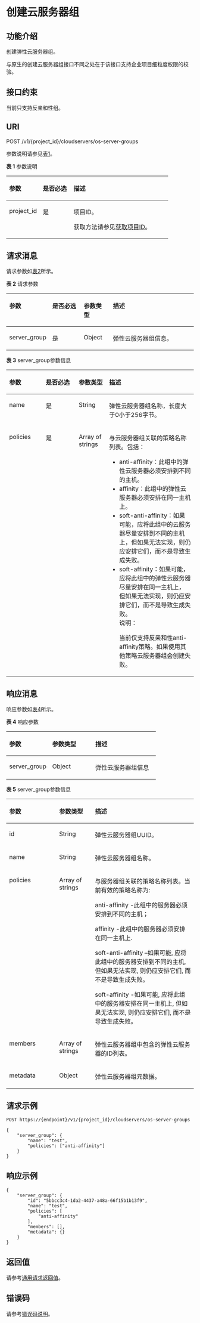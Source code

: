 # 创建云服务器组<a name="ZH-CN_TOPIC_0161097718"></a>

## 功能介绍<a name="zh-cn_topic_0057973153_section31887518"></a>

创建弹性云服务器组。

与原生的创建云服务器组接口不同之处在于该接口支持企业项目细粒度权限的校验。

## 接口约束<a name="zh-cn_topic_0057973153_section32752180"></a>

当前只支持反亲和性组。

## URI<a name="zh-cn_topic_0057973153_section18552212"></a>

POST /v1/\{project\_id\}/cloudservers/os-server-groups

参数说明请参见[表1](#zh-cn_topic_0057973153_zh-cn_topic_0020212650_table62669527)。

**表 1**  参数说明

<a name="zh-cn_topic_0057973153_zh-cn_topic_0020212650_table62669527"></a>
<table><thead align="left"><tr id="zh-cn_topic_0057973153_zh-cn_topic_0020212650_row33894570"><th class="cellrowborder" valign="top" width="20.74%" id="mcps1.2.4.1.1"><p id="p5187119"><a name="p5187119"></a><a name="p5187119"></a>参数</p>
</th>
<th class="cellrowborder" valign="top" width="19.05%" id="mcps1.2.4.1.2"><p id="p17503500"><a name="p17503500"></a><a name="p17503500"></a>是否必选</p>
</th>
<th class="cellrowborder" valign="top" width="60.209999999999994%" id="mcps1.2.4.1.3"><p id="p8497414"><a name="p8497414"></a><a name="p8497414"></a>描述</p>
</th>
</tr>
</thead>
<tbody><tr id="zh-cn_topic_0057973153_zh-cn_topic_0020212650_row8419032"><td class="cellrowborder" valign="top" width="20.74%" headers="mcps1.2.4.1.1 "><p id="zh-cn_topic_0057973153_zh-cn_topic_0020212650_p10852974"><a name="zh-cn_topic_0057973153_zh-cn_topic_0020212650_p10852974"></a><a name="zh-cn_topic_0057973153_zh-cn_topic_0020212650_p10852974"></a>project_id</p>
</td>
<td class="cellrowborder" valign="top" width="19.05%" headers="mcps1.2.4.1.2 "><p id="zh-cn_topic_0057973153_zh-cn_topic_0020212650_p6675738"><a name="zh-cn_topic_0057973153_zh-cn_topic_0020212650_p6675738"></a><a name="zh-cn_topic_0057973153_zh-cn_topic_0020212650_p6675738"></a>是</p>
</td>
<td class="cellrowborder" valign="top" width="60.209999999999994%" headers="mcps1.2.4.1.3 "><p id="p37593705"><a name="p37593705"></a><a name="p37593705"></a>项目ID。</p>
<p id="p1180512217438"><a name="p1180512217438"></a><a name="p1180512217438"></a>获取方法请参见<a href="获取项目ID.md">获取项目ID</a>。</p>
</td>
</tr>
</tbody>
</table>

## 请求消息<a name="zh-cn_topic_0057973153_section35680930"></a>

请求参数如[表2](#zh-cn_topic_0057973153_table57386915)所示。

**表 2**  请求参数

<a name="zh-cn_topic_0057973153_table57386915"></a>
<table><thead align="left"><tr id="zh-cn_topic_0057973153_row22108653"><th class="cellrowborder" valign="top" width="19.46%" id="mcps1.2.5.1.1"><p id="zh-cn_topic_0057972670_p57733603"><a name="zh-cn_topic_0057972670_p57733603"></a><a name="zh-cn_topic_0057972670_p57733603"></a>参数</p>
</th>
<th class="cellrowborder" valign="top" width="17.53%" id="mcps1.2.5.1.2"><p id="p9576185035613"><a name="p9576185035613"></a><a name="p9576185035613"></a>是否必选</p>
</th>
<th class="cellrowborder" valign="top" width="15.740000000000002%" id="mcps1.2.5.1.3"><p id="zh-cn_topic_0057972670_p45910260"><a name="zh-cn_topic_0057972670_p45910260"></a><a name="zh-cn_topic_0057972670_p45910260"></a>参数类型</p>
</th>
<th class="cellrowborder" valign="top" width="47.27%" id="mcps1.2.5.1.4"><p id="zh-cn_topic_0057972670_p32634650"><a name="zh-cn_topic_0057972670_p32634650"></a><a name="zh-cn_topic_0057972670_p32634650"></a>描述</p>
</th>
</tr>
</thead>
<tbody><tr id="zh-cn_topic_0057973153_row62192793"><td class="cellrowborder" valign="top" width="19.46%" headers="mcps1.2.5.1.1 "><p id="zh-cn_topic_0057973153_p4451468"><a name="zh-cn_topic_0057973153_p4451468"></a><a name="zh-cn_topic_0057973153_p4451468"></a>server_group</p>
</td>
<td class="cellrowborder" valign="top" width="17.53%" headers="mcps1.2.5.1.2 "><p id="p11576165045612"><a name="p11576165045612"></a><a name="p11576165045612"></a>是</p>
</td>
<td class="cellrowborder" valign="top" width="15.740000000000002%" headers="mcps1.2.5.1.3 "><p id="zh-cn_topic_0057973153_p25024636"><a name="zh-cn_topic_0057973153_p25024636"></a><a name="zh-cn_topic_0057973153_p25024636"></a>Object</p>
</td>
<td class="cellrowborder" valign="top" width="47.27%" headers="mcps1.2.5.1.4 "><p id="zh-cn_topic_0057973153_p38357105"><a name="zh-cn_topic_0057973153_p38357105"></a><a name="zh-cn_topic_0057973153_p38357105"></a>弹性云服务器组信息。</p>
</td>
</tr>
</tbody>
</table>

**表 3**  server\_group参数信息

<a name="zh-cn_topic_0057973153_table19917766"></a>
<table><thead align="left"><tr id="zh-cn_topic_0057973153_row59878934"><th class="cellrowborder" valign="top" width="19.518048195180484%" id="mcps1.2.5.1.1"><p id="p115851920182615"><a name="p115851920182615"></a><a name="p115851920182615"></a>参数</p>
</th>
<th class="cellrowborder" valign="top" width="17.578242175782425%" id="mcps1.2.5.1.2"><p id="p184120288567"><a name="p184120288567"></a><a name="p184120288567"></a>是否必选</p>
</th>
<th class="cellrowborder" valign="top" width="16.178382161783823%" id="mcps1.2.5.1.3"><p id="p1560210202260"><a name="p1560210202260"></a><a name="p1560210202260"></a>参数类型</p>
</th>
<th class="cellrowborder" valign="top" width="46.72532746725327%" id="mcps1.2.5.1.4"><p id="p10602192016264"><a name="p10602192016264"></a><a name="p10602192016264"></a>描述</p>
</th>
</tr>
</thead>
<tbody><tr id="zh-cn_topic_0057973153_row28765213"><td class="cellrowborder" valign="top" width="19.518048195180484%" headers="mcps1.2.5.1.1 "><p id="zh-cn_topic_0057973153_p48280896"><a name="zh-cn_topic_0057973153_p48280896"></a><a name="zh-cn_topic_0057973153_p48280896"></a>name</p>
</td>
<td class="cellrowborder" valign="top" width="17.578242175782425%" headers="mcps1.2.5.1.2 "><p id="p13412228125618"><a name="p13412228125618"></a><a name="p13412228125618"></a>是</p>
</td>
<td class="cellrowborder" valign="top" width="16.178382161783823%" headers="mcps1.2.5.1.3 "><p id="zh-cn_topic_0057973153_p18438475"><a name="zh-cn_topic_0057973153_p18438475"></a><a name="zh-cn_topic_0057973153_p18438475"></a>String</p>
</td>
<td class="cellrowborder" valign="top" width="46.72532746725327%" headers="mcps1.2.5.1.4 "><p id="zh-cn_topic_0057973153_p44665147"><a name="zh-cn_topic_0057973153_p44665147"></a><a name="zh-cn_topic_0057973153_p44665147"></a>弹性云服务器组名称，长度大于0小于256字节。</p>
</td>
</tr>
<tr id="zh-cn_topic_0057973153_row66442010"><td class="cellrowborder" valign="top" width="19.518048195180484%" headers="mcps1.2.5.1.1 "><p id="zh-cn_topic_0057973153_p13093750"><a name="zh-cn_topic_0057973153_p13093750"></a><a name="zh-cn_topic_0057973153_p13093750"></a>policies</p>
</td>
<td class="cellrowborder" valign="top" width="17.578242175782425%" headers="mcps1.2.5.1.2 "><p id="p4412122855620"><a name="p4412122855620"></a><a name="p4412122855620"></a>是</p>
</td>
<td class="cellrowborder" valign="top" width="16.178382161783823%" headers="mcps1.2.5.1.3 "><p id="zh-cn_topic_0057973153_p53960863"><a name="zh-cn_topic_0057973153_p53960863"></a><a name="zh-cn_topic_0057973153_p53960863"></a>Array of strings</p>
</td>
<td class="cellrowborder" valign="top" width="46.72532746725327%" headers="mcps1.2.5.1.4 "><p id="zh-cn_topic_0057973153_p173471532155519"><a name="zh-cn_topic_0057973153_p173471532155519"></a><a name="zh-cn_topic_0057973153_p173471532155519"></a>与云服务器组关联的策略名称列表。包括：</p>
<a name="zh-cn_topic_0057973153_ul1237514118527"></a><a name="zh-cn_topic_0057973153_ul1237514118527"></a><ul id="zh-cn_topic_0057973153_ul1237514118527"><li>anti-affinity：此组中的弹性云服务器必须安排到不同的主机。</li><li>affinity：此组中的弹性云服务器必须安排在同一主机上。</li><li>soft-anti-affinity：如果可能，应将此组中的云服务器尽量安排到不同的主机上，但如果无法实现，则仍应安排它们，而不是导致生成失败。</li><li>soft-affinity：如果可能，应将此组中的弹性云服务器尽量安排在同一主机上， 但如果无法实现，则仍应安排它们，而不是导致生成失败。<div class="note" id="zh-cn_topic_0057973153_note172209325315"><a name="zh-cn_topic_0057973153_note172209325315"></a><a name="zh-cn_topic_0057973153_note172209325315"></a><span class="notetitle"> 说明： </span><div class="notebody"><p id="zh-cn_topic_0057973153_p17221036536"><a name="zh-cn_topic_0057973153_p17221036536"></a><a name="zh-cn_topic_0057973153_p17221036536"></a>当前仅支持反亲和性anti-affinity策略。如果使用其他策略云服务器组会创建失败。</p>
</div></div>
</li></ul>
</td>
</tr>
</tbody>
</table>

## 响应消息<a name="zh-cn_topic_0057973153_section52692922"></a>

响应参数如[表4](#zh-cn_topic_0057973153_table55529076)所示。

**表 4**  响应参数

<a name="zh-cn_topic_0057973153_table55529076"></a>
<table><thead align="left"><tr id="zh-cn_topic_0057973153_row53394154"><th class="cellrowborder" valign="top" width="28.79%" id="mcps1.2.4.1.1"><p id="p32821024102610"><a name="p32821024102610"></a><a name="p32821024102610"></a>参数</p>
</th>
<th class="cellrowborder" valign="top" width="28.79%" id="mcps1.2.4.1.2"><p id="p202822024132618"><a name="p202822024132618"></a><a name="p202822024132618"></a>参数类型</p>
</th>
<th class="cellrowborder" valign="top" width="42.42%" id="mcps1.2.4.1.3"><p id="p10298192442612"><a name="p10298192442612"></a><a name="p10298192442612"></a>描述</p>
</th>
</tr>
</thead>
<tbody><tr id="zh-cn_topic_0057973153_row43894534"><td class="cellrowborder" valign="top" width="28.79%" headers="mcps1.2.4.1.1 "><p id="zh-cn_topic_0057973153_p65796329"><a name="zh-cn_topic_0057973153_p65796329"></a><a name="zh-cn_topic_0057973153_p65796329"></a>server_group</p>
</td>
<td class="cellrowborder" valign="top" width="28.79%" headers="mcps1.2.4.1.2 "><p id="zh-cn_topic_0057973153_p27902470"><a name="zh-cn_topic_0057973153_p27902470"></a><a name="zh-cn_topic_0057973153_p27902470"></a>Object</p>
</td>
<td class="cellrowborder" valign="top" width="42.42%" headers="mcps1.2.4.1.3 "><p id="zh-cn_topic_0057973153_p62235912"><a name="zh-cn_topic_0057973153_p62235912"></a><a name="zh-cn_topic_0057973153_p62235912"></a>弹性云服务器组信息</p>
</td>
</tr>
</tbody>
</table>

**表 5**  server\_group参数信息

<a name="zh-cn_topic_0057973153_table7944126"></a>
<table><thead align="left"><tr id="zh-cn_topic_0057973153_row9238701"><th class="cellrowborder" valign="top" width="26.657334266573347%" id="mcps1.2.4.1.1"><p id="p177470268263"><a name="p177470268263"></a><a name="p177470268263"></a>参数</p>
</th>
<th class="cellrowborder" valign="top" width="19.08809119088091%" id="mcps1.2.4.1.2"><p id="p167471026112613"><a name="p167471026112613"></a><a name="p167471026112613"></a>参数类型</p>
</th>
<th class="cellrowborder" valign="top" width="54.25457454254574%" id="mcps1.2.4.1.3"><p id="p67471426112617"><a name="p67471426112617"></a><a name="p67471426112617"></a>描述</p>
</th>
</tr>
</thead>
<tbody><tr id="zh-cn_topic_0057973153_row60872190"><td class="cellrowborder" valign="top" width="26.657334266573347%" headers="mcps1.2.4.1.1 "><p id="zh-cn_topic_0057973153_p31700356"><a name="zh-cn_topic_0057973153_p31700356"></a><a name="zh-cn_topic_0057973153_p31700356"></a>id</p>
</td>
<td class="cellrowborder" valign="top" width="19.08809119088091%" headers="mcps1.2.4.1.2 "><p id="zh-cn_topic_0057973153_p17592014"><a name="zh-cn_topic_0057973153_p17592014"></a><a name="zh-cn_topic_0057973153_p17592014"></a>String</p>
</td>
<td class="cellrowborder" valign="top" width="54.25457454254574%" headers="mcps1.2.4.1.3 "><p id="zh-cn_topic_0057973153_p61068496"><a name="zh-cn_topic_0057973153_p61068496"></a><a name="zh-cn_topic_0057973153_p61068496"></a>弹性云服务器组UUID。</p>
</td>
</tr>
<tr id="zh-cn_topic_0057973153_row12745552"><td class="cellrowborder" valign="top" width="26.657334266573347%" headers="mcps1.2.4.1.1 "><p id="zh-cn_topic_0057973153_p25756821"><a name="zh-cn_topic_0057973153_p25756821"></a><a name="zh-cn_topic_0057973153_p25756821"></a>name</p>
</td>
<td class="cellrowborder" valign="top" width="19.08809119088091%" headers="mcps1.2.4.1.2 "><p id="zh-cn_topic_0057973153_p5927779"><a name="zh-cn_topic_0057973153_p5927779"></a><a name="zh-cn_topic_0057973153_p5927779"></a>String</p>
</td>
<td class="cellrowborder" valign="top" width="54.25457454254574%" headers="mcps1.2.4.1.3 "><p id="zh-cn_topic_0057973153_p36126903"><a name="zh-cn_topic_0057973153_p36126903"></a><a name="zh-cn_topic_0057973153_p36126903"></a>弹性云服务器组名称。</p>
</td>
</tr>
<tr id="zh-cn_topic_0057973153_row56706675"><td class="cellrowborder" valign="top" width="26.657334266573347%" headers="mcps1.2.4.1.1 "><p id="zh-cn_topic_0057973153_p29837953"><a name="zh-cn_topic_0057973153_p29837953"></a><a name="zh-cn_topic_0057973153_p29837953"></a>policies</p>
</td>
<td class="cellrowborder" valign="top" width="19.08809119088091%" headers="mcps1.2.4.1.2 "><p id="zh-cn_topic_0057973153_p955132"><a name="zh-cn_topic_0057973153_p955132"></a><a name="zh-cn_topic_0057973153_p955132"></a>Array of strings</p>
</td>
<td class="cellrowborder" valign="top" width="54.25457454254574%" headers="mcps1.2.4.1.3 "><p id="zh-cn_topic_0057973153_p18801115810585"><a name="zh-cn_topic_0057973153_p18801115810585"></a><a name="zh-cn_topic_0057973153_p18801115810585"></a>与服务器组关联的策略名称列表。当前有效的策略名称为:</p>
<p id="zh-cn_topic_0057973153_p1380255810580"><a name="zh-cn_topic_0057973153_p1380255810580"></a><a name="zh-cn_topic_0057973153_p1380255810580"></a>anti-affinity -此组中的服务器必须安排到不同的主机；</p>
<p id="zh-cn_topic_0057973153_p138031158195815"><a name="zh-cn_topic_0057973153_p138031158195815"></a><a name="zh-cn_topic_0057973153_p138031158195815"></a>affinity -此组中的服务器必须安排在同一主机上.</p>
<p id="zh-cn_topic_0057973153_p68041058195811"><a name="zh-cn_topic_0057973153_p68041058195811"></a><a name="zh-cn_topic_0057973153_p68041058195811"></a>soft-anti-affinity –如果可能, 应将此组中的服务器安排到不同的主机, 但如果无法实现, 则仍应安排它们, 而不是导致生成失败。</p>
<p id="zh-cn_topic_0057973153_p680565816581"><a name="zh-cn_topic_0057973153_p680565816581"></a><a name="zh-cn_topic_0057973153_p680565816581"></a>soft-affinity -如果可能, 应将此组中的服务器安排在同一主机上, 但如果无法实现, 则仍应安排它们, 而不是导致生成失败。</p>
</td>
</tr>
<tr id="zh-cn_topic_0057973153_row28154895"><td class="cellrowborder" valign="top" width="26.657334266573347%" headers="mcps1.2.4.1.1 "><p id="zh-cn_topic_0057973153_p65953984"><a name="zh-cn_topic_0057973153_p65953984"></a><a name="zh-cn_topic_0057973153_p65953984"></a>members</p>
</td>
<td class="cellrowborder" valign="top" width="19.08809119088091%" headers="mcps1.2.4.1.2 "><p id="zh-cn_topic_0057973153_p40672482"><a name="zh-cn_topic_0057973153_p40672482"></a><a name="zh-cn_topic_0057973153_p40672482"></a>Array of strings</p>
</td>
<td class="cellrowborder" valign="top" width="54.25457454254574%" headers="mcps1.2.4.1.3 "><p id="zh-cn_topic_0057973153_p27313303"><a name="zh-cn_topic_0057973153_p27313303"></a><a name="zh-cn_topic_0057973153_p27313303"></a>弹性云服务器组中包含的弹性云服务器的ID列表。</p>
</td>
</tr>
<tr id="zh-cn_topic_0057973153_row44493140"><td class="cellrowborder" valign="top" width="26.657334266573347%" headers="mcps1.2.4.1.1 "><p id="zh-cn_topic_0057973153_p47174611"><a name="zh-cn_topic_0057973153_p47174611"></a><a name="zh-cn_topic_0057973153_p47174611"></a>metadata</p>
</td>
<td class="cellrowborder" valign="top" width="19.08809119088091%" headers="mcps1.2.4.1.2 "><p id="zh-cn_topic_0057973153_p63047142"><a name="zh-cn_topic_0057973153_p63047142"></a><a name="zh-cn_topic_0057973153_p63047142"></a>Object</p>
</td>
<td class="cellrowborder" valign="top" width="54.25457454254574%" headers="mcps1.2.4.1.3 "><p id="zh-cn_topic_0057973153_p60373738"><a name="zh-cn_topic_0057973153_p60373738"></a><a name="zh-cn_topic_0057973153_p60373738"></a>弹性云服务器组元数据。</p>
</td>
</tr>
</tbody>
</table>

## 请求示例<a name="zh-cn_topic_0057973153_section4474257"></a>

```
POST https://{endpoint}/v1/{project_id}/cloudservers/os-server-groups
```

```
{
    "server_group": {
        "name": "test",
        "policies": ["anti-affinity"]
    }
}
```

## 响应示例<a name="section1090114347313"></a>

```
{
    "server_group": {
        "id": "5bbcc3c4-1da2-4437-a48a-66f15b1b13f9",
        "name": "test",
        "policies": [
            "anti-affinity"
        ],
        "members": [],
        "metadata": {}
    }
}
```

## 返回值<a name="zh-cn_topic_0057973153_section17661930132114"></a>

请参考[通用请求返回值](通用请求返回值.md)。

## 错误码<a name="section85821649202813"></a>

请参考[错误码说明](错误码说明.md)。

